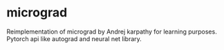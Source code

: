 # micrograd
Reimplementation of micrograd by Andrej karpathy for learning purposes. Pytorch api like autograd and neural net library.
